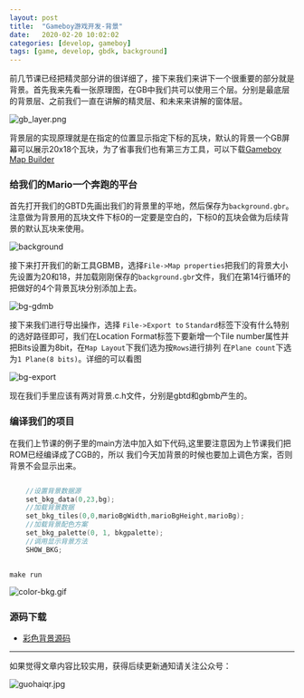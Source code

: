 ```yaml
---
layout: post
title:  "Gameboy游戏开发-背景"
date:   2020-02-20 10:02:02
categories: [develop, gameboy]
tags: [game, develop, gbdk, background]
--- 
```

前几节课已经把精灵部分讲的很详细了，接下来我们来讲下一个很重要的部分就是背景。首先我来先看一张原理图，在GB中我们共可以使用三个层。分别是最底层的背景层、之前我们一直在讲解的精灵层、和未来来讲解的窗体层。

![gb_layer.png](//blog.guohai.org/doc-pic/2020-01/gb_layer.png)

背景层的实现原理就是在指定的位置显示指定下标的瓦块，默认的背景一个GB屏幕可以展示20x18个瓦块，为了省事我们也有第三方工具，可以下载[Gameboy Map Builder](http://www.devrs.com/gb/hmgd/gbmb.html)

### 给我们的Mario一个奔跑的平台
首先打开我们的GBTD先画出我们的背景里的平地，然后保存为`background.gbr`。注意做为背景用的瓦块文件下标0的一定要是空白的，下标0的瓦块会做为后续背景的默认瓦块来使用。

![background](//blog.guohai.org/doc-pic/2020-03/gbtd-background.png)

接下来打开我们的新工具GBMB，选择`File->Map properties`把我们的背景大小先设置为20和18，并加载刚刚保存的`background.gbr`文件，我们在第14行循环的把做好的4个背景瓦块分别添加上去。

![bg-gdmb](//blog.guohai.org/doc-pic/2020-03/bg-gdmb.png)

接下来我们进行导出操作，选择 `File->Export to` `Standard`标签下没有什么特别的选好路径即可，我们在Location Format标签下要新增一个Tile number属性并把Bits设置为8bit，在`Map Layout`下我们选为按`Rows`进行排列   在`Plane count`下选为`1 Plane(8 bits)`。详细的可以看图

![bg-export](//blog.guohai.org/doc-pic/2020-03/gdmb-export.png)

现在我们手里应该有两对背景.c.h文件，分别是gbtd和gbmb产生的。

### 编译我们的项目
在我们上节课的例子里的main方法中加入如下代码,这里要注意因为上节课我们把ROM已经编译成了CGB的，所以 我们今天加背景的时候也要加上调色方案，否则背景不会显示出来。

~~~ c

    //设置背景数据源
    set_bkg_data(0,23,bg);
    //加载背景数据
    set_bkg_tiles(0,0,marioBgWidth,marioBgHeight,marioBg);
    //加载背景配色方案
    set_bkg_palette(0, 1, bkgpalette);
    //调用显示背景方法
    SHOW_BKG;
    
~~~

`make run`

![color-bkg.gif](//blog.guohai.org/doc-pic/2020-03/color-bkg.gif)


### 源码下载

* [彩色背景源码](//blog.guohai.org/doc-pic/2020-03/gb5.zip)

---

如果觉得文章内容比较实用，获得后续更新通知请关注公众号：

![guohaiqr.jpg](//blog.guohai.org/doc-pic/guohaiqr.jpg)